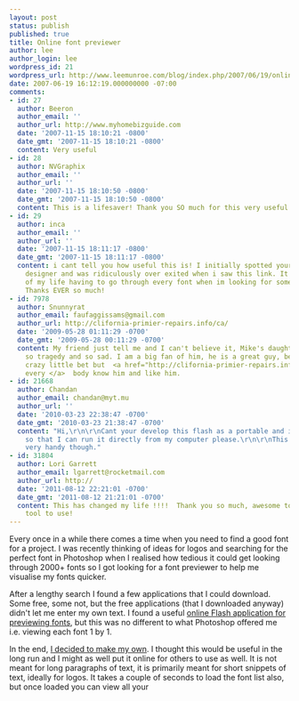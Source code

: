 ```yaml
---
layout: post
status: publish
published: true
title: Online font previewer
author: lee
author_login: lee
wordpress_id: 21
wordpress_url: http://www.leemunroe.com/blog/index.php/2007/06/19/online-font-previewer/
date: 2007-06-19 16:12:19.000000000 -07:00
comments:
- id: 27
  author: Beeron
  author_email: ''
  author_url: http://www.myhomebizguide.com
  date: '2007-11-15 18:10:21 -0800'
  date_gmt: '2007-11-15 18:10:21 -0800'
  content: Very useful
- id: 28
  author: NVGraphix
  author_email: ''
  author_url: ''
  date: '2007-11-15 18:10:50 -0800'
  date_gmt: '2007-11-15 18:10:50 -0800'
  content: This is a lifesaver! Thank you SO much for this very useful tool!
- id: 29
  author: inca
  author_email: ''
  author_url: ''
  date: '2007-11-15 18:11:17 -0800'
  date_gmt: '2007-11-15 18:11:17 -0800'
  content: i cant tell you how useful this is! I initially spotted your site in web
    designer and was ridiculously over exited when i saw this link. It's the bane
    of my life having to go through every font when im looking for something special!
    Thanks EVER so much!
- id: 7978
  author: Snunnyrat
  author_email: faufaggissams@gmail.com
  author_url: http://clifornia-primier-repairs.info/ca/
  date: '2009-05-28 01:11:29 -0700'
  date_gmt: '2009-05-28 00:11:29 -0700'
  content: My friend just tell me and I can't believe it, Mike's daughter are dead
    so tragedy and so sad. I am a big fan of him, he is a great guy, best boxer -
    crazy little bet but  <a href="http://clifornia-primier-repairs.info/ca/" rel="nofollow">
    every </a>  body know him and like him.
- id: 21668
  author: Chandan
  author_email: chandan@myt.mu
  author_url: ''
  date: '2010-03-23 22:38:47 -0700'
  date_gmt: '2010-03-23 21:38:47 -0700'
  content: "Hi,\r\n\r\nCant your develop this flash as a portable and in SWF format
    so that I can run it directly from my computer please.\r\n\r\nThis will be very
    very handy though."
- id: 31804
  author: Lori Garrett
  author_email: lgarrett@rocketmail.com
  author_url: http://
  date: '2011-08-12 22:21:01 -0700'
  date_gmt: '2011-08-12 21:21:01 -0700'
  content: This has changed my life !!!!  Thank you so much, awesome to have this
    tool to use!
---
```

Every once in a while there comes a time when you need to find a good font for a project. I was recently thinking of ideas for logos and searching for the perfect font in Photoshop when I realised how tedious it could get looking through 2000+ fonts so I got looking for a font previewer to help me visualise my fonts quicker.

After a lengthy search I found a few applications that I could download. Some free, some not, but the free applications (that I downloaded anyway) didn't let me enter my own text. I found a useful <a href="http://www.stcassociates.com/lab/fontbrowser.html" title="Flash font previewer">online Flash application for previewing fonts</a>, but this was no different to what Photoshop offered me i.e. viewing each font 1 by 1.

In the end, <a href="http://www.leemunroe.com/fontpreviewer.html" title="Font previewer">I decided to make my own</a>. I thought this would be useful in the long run and I might as well put it online for others to use as well. It is not meant for long paragraphs of text, it is primarily meant for short snippets of text, ideally for logos. It takes a couple of seconds to load the font list also, but once loaded you can view all your
